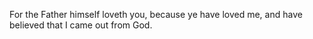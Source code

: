 For the Father himself loveth you, because ye have loved me, and have believed that I came out from God.
